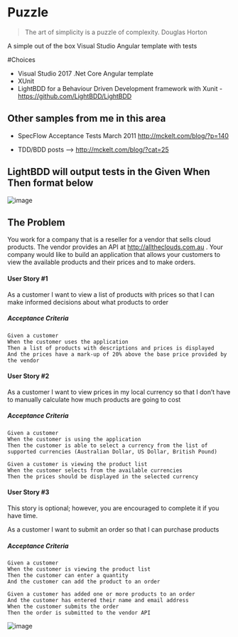 # Puzzle

> The art of simplicity is a puzzle of complexity. Douglas Horton

A simple out of the box Visual Studio Angular template with tests 

#Choices

* Visual Studio 2017 .Net Core Angular template
* XUnit
* LightBDD for a Behaviour Driven Development framework with Xunit - https://github.com/LightBDD/LightBDD

## Other samples from me in this area

* SpecFlow Acceptance Tests March 2011 http://mckelt.com/blog/?p=140

* TDD/BDD posts --> http://mckelt.com/blog/?cat=25

## LightBDD will output tests in the Given When Then format below

![image](https://user-images.githubusercontent.com/662868/49256107-eb85f100-f468-11e8-91bb-5e60fba310c3.png)



## The Problem

You work for a company that is a reseller for a vendor that sells cloud products. The vendor provides an API at http://alltheclouds.com.au . Your company would like to build an application that allows your customers to view the available products and their prices and to make orders.
#### User Story #1
As a customer I want to view a list of products with prices so that I can make informed decisions about what products to order
##### Acceptance Criteria
    Given a customer 
    When the customer uses the application 
    Then a list of products with descriptions and prices is displayed 
    And the prices have a mark-up of 20% above the base price provided by the vendor
#### User Story #2
As a customer I want to view prices in my local currency so that I don’t have to manually calculate how much products are going to cost
##### Acceptance Criteria
    Given a customer 
    When the customer is using the application 
    Then the customer is able to select a currency from the list of supported currencies (Australian Dollar, US Dollar, British Pound)

	Given a customer is viewing the product list 
	When the customer selects from the available currencies 
	Then the prices should be displayed in the selected currency
#### User Story #3 
This story is optional; however, you are encouraged to complete it if you have time.

As a customer I want to submit an order so that I can purchase products
##### Acceptance Criteria
    Given a customer 
    When the customer is viewing the product list 
    Then the customer can enter a quantity 
    And the customer can add the product to an order
    
    Given a customer has added one or more products to an order 
    And the customer has entered their name and email address 
    When the customer submits the order 
    Then the order is submitted to the vendor API
	
	
![image](https://user-images.githubusercontent.com/662868/49337908-0ff2f080-f656-11e8-9015-ae1108191aba.png)
